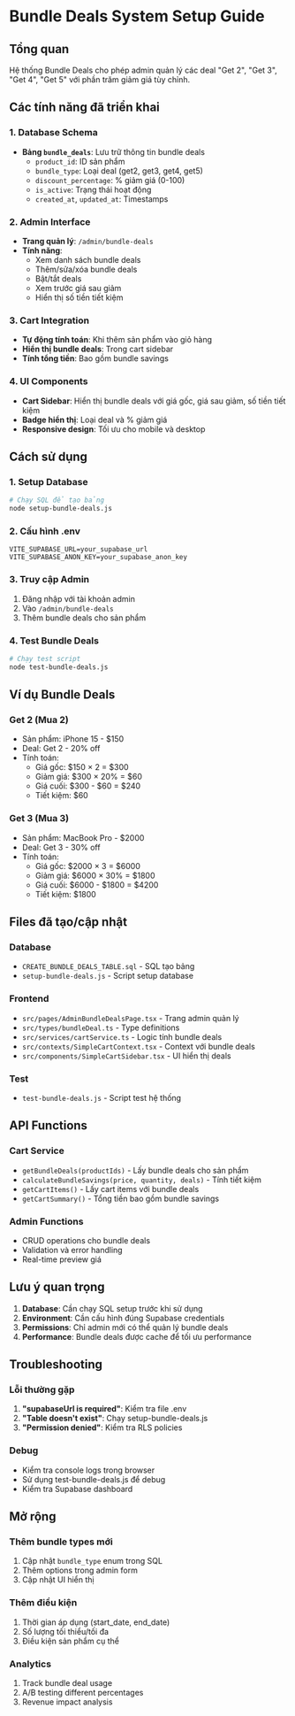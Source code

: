 # Bundle Deals System Setup Guide

## Tổng quan
Hệ thống Bundle Deals cho phép admin quản lý các deal "Get 2", "Get 3", "Get 4", "Get 5" với phần trăm giảm giá tùy chỉnh.

## Các tính năng đã triển khai

### 1. Database Schema
- **Bảng `bundle_deals`**: Lưu trữ thông tin bundle deals
  - `product_id`: ID sản phẩm
  - `bundle_type`: Loại deal (get2, get3, get4, get5)
  - `discount_percentage`: % giảm giá (0-100)
  - `is_active`: Trạng thái hoạt động
  - `created_at`, `updated_at`: Timestamps

### 2. Admin Interface
- **Trang quản lý**: `/admin/bundle-deals`
- **Tính năng**:
  - Xem danh sách bundle deals
  - Thêm/sửa/xóa bundle deals
  - Bật/tắt deals
  - Xem trước giá sau giảm
  - Hiển thị số tiền tiết kiệm

### 3. Cart Integration
- **Tự động tính toán**: Khi thêm sản phẩm vào giỏ hàng
- **Hiển thị bundle deals**: Trong cart sidebar
- **Tính tổng tiền**: Bao gồm bundle savings

### 4. UI Components
- **Cart Sidebar**: Hiển thị bundle deals với giá gốc, giá sau giảm, số tiền tiết kiệm
- **Badge hiển thị**: Loại deal và % giảm giá
- **Responsive design**: Tối ưu cho mobile và desktop

## Cách sử dụng

### 1. Setup Database
```bash
# Chạy SQL để tạo bảng
node setup-bundle-deals.js
```

### 2. Cấu hình .env
```env
VITE_SUPABASE_URL=your_supabase_url
VITE_SUPABASE_ANON_KEY=your_supabase_anon_key
```

### 3. Truy cập Admin
1. Đăng nhập với tài khoản admin
2. Vào `/admin/bundle-deals`
3. Thêm bundle deals cho sản phẩm

### 4. Test Bundle Deals
```bash
# Chạy test script
node test-bundle-deals.js
```

## Ví dụ Bundle Deals

### Get 2 (Mua 2)
- Sản phẩm: iPhone 15 - $150
- Deal: Get 2 - 20% off
- Tính toán:
  - Giá gốc: $150 × 2 = $300
  - Giảm giá: $300 × 20% = $60
  - Giá cuối: $300 - $60 = $240
  - Tiết kiệm: $60

### Get 3 (Mua 3)
- Sản phẩm: MacBook Pro - $2000
- Deal: Get 3 - 30% off
- Tính toán:
  - Giá gốc: $2000 × 3 = $6000
  - Giảm giá: $6000 × 30% = $1800
  - Giá cuối: $6000 - $1800 = $4200
  - Tiết kiệm: $1800

## Files đã tạo/cập nhật

### Database
- `CREATE_BUNDLE_DEALS_TABLE.sql` - SQL tạo bảng
- `setup-bundle-deals.js` - Script setup database

### Frontend
- `src/pages/AdminBundleDealsPage.tsx` - Trang admin quản lý
- `src/types/bundleDeal.ts` - Type definitions
- `src/services/cartService.ts` - Logic tính bundle deals
- `src/contexts/SimpleCartContext.tsx` - Context với bundle deals
- `src/components/SimpleCartSidebar.tsx` - UI hiển thị deals

### Test
- `test-bundle-deals.js` - Script test hệ thống

## API Functions

### Cart Service
- `getBundleDeals(productIds)` - Lấy bundle deals cho sản phẩm
- `calculateBundleSavings(price, quantity, deals)` - Tính tiết kiệm
- `getCartItems()` - Lấy cart items với bundle deals
- `getCartSummary()` - Tổng tiền bao gồm bundle savings

### Admin Functions
- CRUD operations cho bundle deals
- Validation và error handling
- Real-time preview giá

## Lưu ý quan trọng

1. **Database**: Cần chạy SQL setup trước khi sử dụng
2. **Environment**: Cần cấu hình đúng Supabase credentials
3. **Permissions**: Chỉ admin mới có thể quản lý bundle deals
4. **Performance**: Bundle deals được cache để tối ưu performance

## Troubleshooting

### Lỗi thường gặp
1. **"supabaseUrl is required"**: Kiểm tra file .env
2. **"Table doesn't exist"**: Chạy setup-bundle-deals.js
3. **"Permission denied"**: Kiểm tra RLS policies

### Debug
- Kiểm tra console logs trong browser
- Sử dụng test-bundle-deals.js để debug
- Kiểm tra Supabase dashboard

## Mở rộng

### Thêm bundle types mới
1. Cập nhật `bundle_type` enum trong SQL
2. Thêm options trong admin form
3. Cập nhật UI hiển thị

### Thêm điều kiện
1. Thời gian áp dụng (start_date, end_date)
2. Số lượng tối thiểu/tối đa
3. Điều kiện sản phẩm cụ thể

### Analytics
1. Track bundle deal usage
2. A/B testing different percentages
3. Revenue impact analysis
